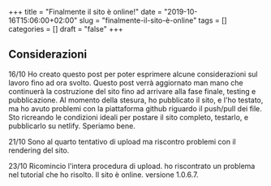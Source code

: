 +++ 
title = "Finalmente il sito è online!"
date = "2019-10-16T15:06:00+02:00"
slug = "finalmente-il-sito-è-online" 
tags = []
categories = []
draft = "false"
+++

## Considerazioni

16/10
Ho creato questo post per poter esprimere alcune considerazioni sul lavoro fino ad ora svolto. 
Questo post verrà aggiornato man mano che continuerà la costruzione del sito fino ad arrivare alla fase finale, testing e pubblicazione.
Al momento della stesura, ho pubblicato il sito, e l'ho testato, ma ho avuto problemi con la piattaforma github riguardo il push/pull dei file. 
Sto ricreando le condizioni ideali per postare il sito completo, testarlo, e pubblicarlo su netlify. Speriamo bene.

21/10 
Sono al quarto tentativo di upload ma riscontro problemi con il rendering del sito. 

23/10 
Ricomincio l'intera procedura di upload. ho riscontrato un problema nel tutorial che ho risolto. 
Il sito è online. versione 1.0.6.7.